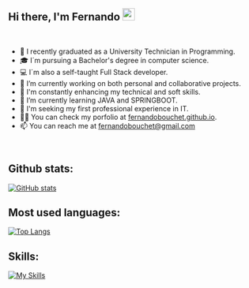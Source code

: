 ## Hi there, I'm Fernando <img src="https://media.giphy.com/media/hvRJCLFzcasrR4ia7z/giphy.gif" width="25px">

<br/>

- 🏅 I recently graduated as a University Technician in Programming.
- 🎓 I´m pursuing a Bachelor's degree in computer science.
- 💻 I´m also a self-taught Full Stack developer.
- 🔭 I’m currently working on both personal and collaborative projects.
- 💯 I'm constantly enhancing my technical and soft skills.
- 🌱 I’m currently learning JAVA and SPRINGBOOT.
- 🤔 I'm seeking my first professional experience in IT.
- 👨‍💻 You can check my porfolio at [fernandobouchet.github.io](https://fernandobouchet.github.io).
- 📫 You can reach me at [fernandobouchet@gmail.com](mailto:fernandobouchet@gmail.com)
<br/>

## Github stats:
[![GitHub stats](https://github-readme-stats-fernandobouchet.vercel.app/api?username=fernandobouchet&show_icons=true&count_private=true&include_all_commits=true&hide_title=true&theme=transparent&hide_border=true)](https://github.com/fernandobouchet)

## Most used languages:
[![Top Langs](https://github-readme-stats-fernandobouchet.vercel.app/api/top-langs/?username=fernandobouchet&layout=compact&exclude_repo=whyred-priv,Whyred-4.19&langs_count=14&hide_title=true&theme=transparent&hide_border=true)](https://github.com/fernandobouchet/github-readme-stats)

## Skills:

[![My Skills](https://skillicons.dev/icons?i=linux,windows,git,github,html,css,tailwind,js,ts,react,nextjs,nodejs,express,mongo,mysql,postgres,java,spring)](https://skillicons.dev)







<!--
**fernandobouchet/fernandobouchet** is a ✨ _special_ ✨ repository because its `README.md` (this file) appears on your GitHub profile.

Here are some ideas to get you started:

- 🔭 I’m currently working on ...
- 🌱 I’m currently learning ...
- 👯 I’m looking to collaborate on ...
- 🤔 I’m looking for help with ...
- 💬 Ask me about ...
- 📫 How to reach me: ...
- 😄 Pronouns: ...
- ⚡ Fun fact: ...
-->
